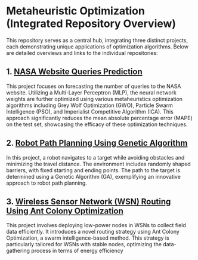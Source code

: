 # Metaheuristic Optimization (Integrated Repository Overview)

This repository serves as a central hub, integrating three distinct projects, each demonstrating unique applications of optimization algorithms. Below are detailed overviews and links to the individual repositories:

## 1. [NASA Website Queries Prediction](https://github.com/AliAmini93/NASA-website-queries-prediction)

This project focuses on forecasting the number of queries to the NASA website. Utilizing a Multi-Layer Perceptron (MLP), the neural network weights are further optimized using various metaheuristics optimization algorithms including Grey Wolf Optimization (GWO), Particle Swarm Intelligence (PSO), and Imperialist Competitive Algorithm (ICA). This approach significantly reduces the mean absolute percentage error (MAPE) on the test set, showcasing the efficacy of these optimization techniques​.

## 2. [Robot Path Planning Using Genetic Algorithm](https://github.com/AliAmini93/robot-path-planning)

In this project, a robot navigates to a target while avoiding obstacles and minimizing the travel distance. The environment includes randomly shaped barriers, with fixed starting and ending points. The path to the target is determined using a Genetic Algorithm (GA), exemplifying an innovative approach to robot path planning​.

## 3. [Wireless Sensor Network (WSN) Routing Using Ant Colony Optimization](https://github.com/AliAmini93/WSN-routing)

This project involves deploying low-power nodes in WSNs to collect field data efficiently. It introduces a novel routing strategy using Ant Colony Optimization, a swarm intelligence-based method. This strategy is particularly tailored for WSNs with stable nodes, optimizing the data-gathering process in terms of energy efficiency
